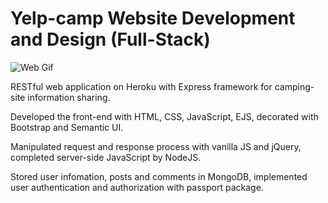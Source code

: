 # Yelp-camp Website Development and Design (Full-Stack)

![Web Gif](https://drive.google.com/uc?id=1gCYJ11tHIZr4zZwYyaYfK1uZGr39X7sO)

RESTful web application on Heroku with Express framework for camping-site information sharing.

Developed the front-end with HTML, CSS, JavaScript, EJS, decorated with Bootstrap and Semantic UI.

Manipulated request and response process with vanilla JS and jQuery, completed server-side JavaScript by NodeJS.

Stored user infomation, posts and comments in MongoDB, implemented user authentication and authorization with passport package.
